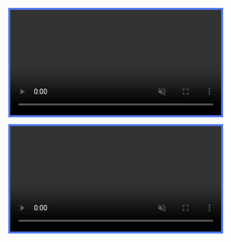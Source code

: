 <video class="std-border-radii-12" playsinline muted autoplay loop style="border: 4px solid rgb(80, 120, 240); width: 85%;"><source src="/assets/Media/Videos/deinterlaced.mp4" type="video/mp4"></video>

<video class="std-border-radii-12" playsinline muted autoplay loop style="border: 4px solid rgb(80, 120, 240); width: 85%;"><source src="/assets/Media/Videos/edited.mp4" type="video/mp4"></video>
